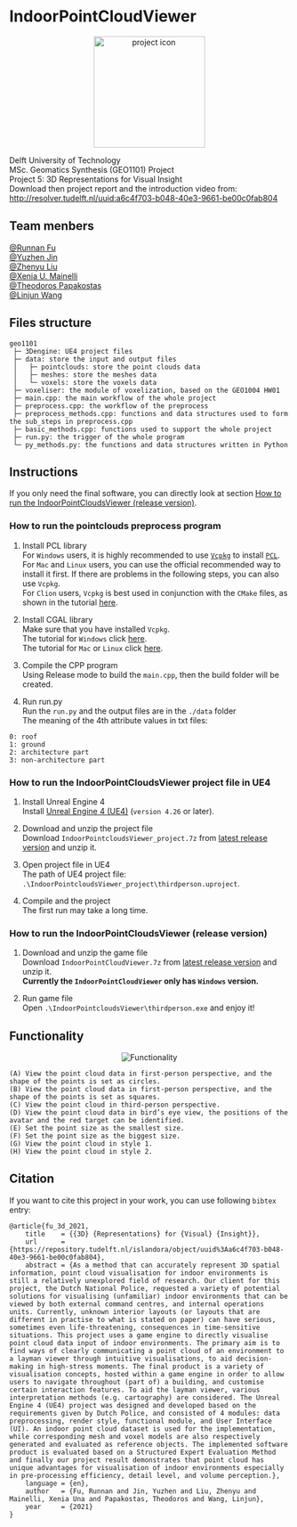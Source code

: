 # IndoorPointCloudViewer
<div align=center><img src="https://github.com/peterliu502/IndoorPointCloudViewer/blob/master/readme_img/icon.png" width = "200" height = "200" alt = "project icon" /></div>   

Delft University of Technology  
MSc. Geomatics Synthesis (GEO1101) Project  
Project 5: 3D Representations for Visual Insight  
Download then project report and the introduction video from: http://resolver.tudelft.nl/uuid:a6c4f703-b048-40e3-9661-be00c0fab804   

## Team menbers  
[@Runnan Fu](https://github.com/runnanfu)  
[@Yuzhen Jin](https://github.com/yuzhenjin3000)  
[@Zhenyu Liu](https://github.com/peterliu502)  
[@Xenia U. Mainelli](https://github.com/mainelli)  
[@Theodoros Papakostas](https://github.com/tpapakostas)  
[@Linjun Wang](https://github.com/fiodccobw)

## Files structure
```
geo1101
 ├─ 3Dengine: UE4 project files
 ├─ data: store the input and output files
 │   ├─ pointclouds: store the point clouds data
 │   ├─ meshes: store the meshes data
 │   └─ voxels: store the voxels data
 ├─ voxeliser: the module of voxelization, based on the GEO1004 HW01
 ├─ main.cpp: the main workflow of the whole project
 ├─ preprocess.cpp: the workflow of the preprocess
 ├─ preprocess_methods.cpp: functions and data structures used to form the sub_steps in preprocess.cpp
 ├─ basic_methods.cpp: functions used to support the whole project
 ├─ run.py: the trigger of the whole program
 └─ py_methods.py: the functions and data structures written in Python

```
## Instructions  
If you only need the final software, you can directly look at section [How to run the IndoorPointCloudsViewer (release version)](https://github.com/peterliu502/IndoorPointCloudViewer#how-to-run-the-indoorpointcloudsviewer-release-version).  
### How to run the pointclouds preprocess program  
  1. Install PCL library  
For `Windows` users, it is highly recommended to use [`Vcpkg`](https://github.com/microsoft/vcpkg/releases) to install [`PCL`](https://pointclouds.org/downloads/).  
For `Mac` and `Linux` users, you can use the official recommended way to install it first. If there are problems in the following steps, you can also use `Vcpkg`.  
For `Clion` users, `Vcpkg` is best used in conjunction with the `CMake` files, as shown in the tutorial [here](https://github.com/microsoft/vcpkg#vcpkg-with-clion).  

  2. Install CGAL library  
Make sure that you have installed `Vcpkg`.   
The tutorial for `Windows` click [here](https://doc.cgal.org/latest/Manual/windows.html).  
The tutorial for `Mac` or `Linux` click [here](https://doc.cgal.org/latest/Manual/usage.html).  

  3. Compile the CPP program  
Using Release mode to build the `main.cpp`, then the build folder will be created.  

  4. Run run.py  
Run the `run.py` and the output files are in the `./data` folder  
The meaning of the 4th attribute values in txt files:  
```
0: roof
1: ground
2: architecture part
3: non-architecture part
```  


### How to run the IndoorPointCloudsViewer project file in UE4
  1. Install Unreal Engine 4  
Install [Unreal Engine 4 (UE4)](www.unrealengine.com) (`version 4.26` or later).  

  2. Download and unzip the project file  
Download `IndoorPointcloudsViewer_project.7z` from [latest release version](https://github.com/peterliu502/IndoorPointCloudViewer/releases) and unzip it.  

  3. Open project file in UE4  
The path of UE4 project file: `.\IndoorPointcloudsViewer_project\thirdperson.uproject`.

  4. Compile and the project  
The first run may take a long time.  


### How to run the IndoorPointCloudsViewer (release version)  
  1. Download and unzip the game file  
Download `IndoorPointCloudViewer.7z` from [latest release version](https://github.com/peterliu502/IndoorPointCloudViewer/releases) and unzip it.  
__Currently the `IndoorPointCloudViewer` only has `Windows` version.__

  2. Run game file  
Open `.\IndoorPointcloudsViewer\thirdperson.exe` and enjoy it!  

## Functionality
<div align=center><img src="https://github.com/peterliu502/IndoorPointCloudViewer/blob/master/readme_img/function.png" alt = "Functionality" /></div>   

```
(A) View the point cloud data in first-person perspective, and the shape of the points is set as circles.
(B) View the point cloud data in first-person perspective, and the shape of the points is set as squares.
(C) View the point cloud in third-person perspective.
(D) View the point cloud data in bird’s eye view, the positions of the avatar and the red target can be identified.
(E) Set the point size as the smallest size.
(F) Set the point size as the biggest size.
(G) View the point cloud in style 1.
(H) View the point cloud in style 2.
```  

## Citation  
If you want to cite this project in your work, you can use following `bibtex` entry:  
```
@article{fu_3d_2021,
	title    = {{3D} {Representations} for {Visual} {Insight}},
	url      = {https://repository.tudelft.nl/islandora/object/uuid%3Aa6c4f703-b048-40e3-9661-be00c0fab804},
	abstract = {As a method that can accurately represent 3D spatial information, point cloud visualisation for indoor environments is still a relatively unexplored field of research. Our client for this project, the Dutch National Police, requested a variety of potential solutions for visualising (unfamiliar) indoor environments that can be viewed by both external command centres, and internal operations units. Currently, unknown interior layouts (or layouts that are different in practise to what is stated on paper) can have serious, sometimes even life-threatening, consequences in time-sensitive situations. This project uses a game engine to directly visualise point cloud data input of indoor environments. The primary aim is to find ways of clearly communicating a point cloud of an environment to a layman viewer through intuitive visualisations, to aid decision-making in high-stress moments. The final product is a variety of visualisation concepts, hosted within a game engine in order to allow users to navigate throughout (part of) a building, and customise certain interaction features. To aid the layman viewer, various interpretation methods (e.g. cartography) are considered. The Unreal Engine 4 (UE4) project was designed and developed based on the requirements given by Dutch Police, and consisted of 4 modules: data preprocessing, render style, functional module, and User Interface (UI). An indoor point cloud dataset is used for the implementation, while corresponding mesh and voxel models are also respectively generated and evaluated as reference objects. The implemented software product is evaluated based on a Structured Expert Evaluation Method and finally our project result demonstrates that point cloud has unique advantages for visualisation of indoor environments especially in pre-processing efficiency, detail level, and volume perception.},
	language = {en},
	author   = {Fu, Runnan and Jin, Yuzhen and Liu, Zhenyu and Mainelli, Xenia Una and Papakostas, Theodoros and Wang, Linjun},
	year     = {2021}
}
```
